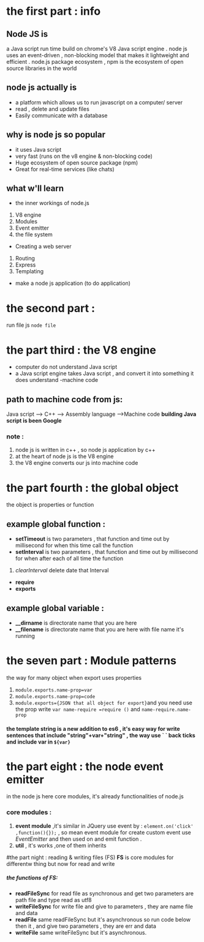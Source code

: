 # the first part : info

## Node JS is
a Java script run time build on chrome's V8 Java script engine .
node js uses  an event-driven , non-blocking model that  makes it lightweight and efficient .
node.js package ecosystem , npm is the ecosystem of open source libraries in the world
## node js actually is
- a platform  which allows us to run javascript on a computer/ server
- read , delete and update files
- Easily communicate with a database
## why is node js so popular
- it uses Java script
- very fast (runs on the v8 engine & non-blocking code)
- Huge ecosystem of open source package (npm)
- Great for real-time services (like chats)
## what w'll learn
- the inner workings  of node.js
1. V8 engine
2. Modules
3. Event emitter
4. the file system
- Creating a web server
1. Routing
2. Express
3. Templating
- make a node js application  (to do application)

# the second part :
 run file js `node file`


# the part third : the V8 engine

- computer do not understand Java script
- a Java script engine takes Java script , and convert  it into something it does understand -machine code

## path to machine code from js:
  Java script  --> C++ --> Assembly language -->Machine code
**building Java script is been Google**
### note :
1. node js is written in c++ , so node js application by c++
2. at the heart of node js is the V8 engine
3. the V8 engine converts our js into machine code

# the part fourth  : the global object
the object is properties or function
## example global function  :
  - **setTimeout** is two parameters , that function and time out by millisecond  for when this time call the function
  - **setInterval** is two parameters , that function and time out by millisecond for when after each of all time the function
  1. *clearInterval* delete date that Interval
  - **require**
  - **exports**
## example global variable  :
  - **__dirname** is directorate name that you are here
  - **__filename** is directorate name that you are here with file name it's running

# the seven part : Module patterns
 the way for many object when export uses properties
 1. `module.exports.name-prop=var`
 2. `module.exports.name-prop=code`
 3. `module.exports={JSON that all object for export}`and you need use the prop write `var name-require =require ()` and `name-require.name-prop`

#### the template string is a new addition to es6 , it's easy way for write sentences  that include "string"+var+"string" , the way use \` \` back ticks and include var in `${var}`

# the part eight  : the node event emitter
in the node js here core modules, it's already functionalities of node.js
### core modules :
1. **event module** ,it's similar in JQuery use event by : `element.on('click' ,function(){});` , so mean event module for create custom event use *EventEmitter* and then used on and emit function .
2. **util** , it's works ,one of them inherits

#the part night : reading & writing files (FS)
**FS** is core modules for differentw thing but now for read and write

##### the functions of FS:
- **readFileSync** for read file as synchronous and get two parameters are path file and type read as utf8
- **writeFileSync** for write file and give to parameters , they are name file and data
- **readFile** same readFileSync but it's asynchronous so run code below then it , and give two parameters , they are err and data
- **writeFile** same writeFileSync but it's asynchronous.
